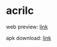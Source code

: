 # acrilc

web preview: [link](https://abhay2133.github.io/acrilc)

apk download: [link](https://abhay2133.github.io/acrilc/Acrilc.apk)
